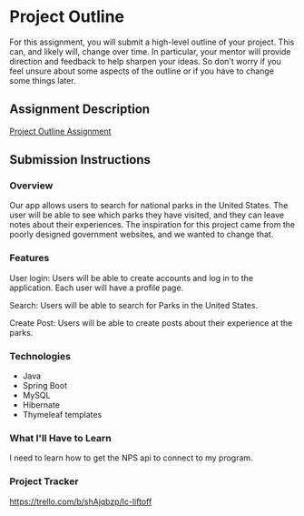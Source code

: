 # Project Outline
For this assignment, you will submit a high-level outline of your project. This can, and likely will, change over time. In particular, your mentor will provide direction and feedback to help sharpen your ideas. So don't worry if you feel unsure about some aspects of the outline or if you have to change some things later.

## Assignment Description
[Project Outline Assignment](https://education.launchcode.org/liftoff/modules/assignments/project-outline)

## Submission Instructions

### Overview
Our app allows users to search for national parks in the United States. The user will be able to see which parks they have visited, and they can leave notes about their experiences.  The inspiration for this project came from the poorly designed government websites, and we wanted to change that.
### Features
User login: Users will be able to create accounts and log in to the application. Each user will have a profile page.

Search: Users will be able to search for Parks in the United States.

Create Post: Users will be able to create posts about their experience at the parks.
### Technologies
* Java
* Spring Boot
* MySQL
* Hibernate
* Thymeleaf templates
### What I'll Have to Learn
I need to learn how to get the NPS api to connect to my program. 
### Project Tracker
https://trello.com/b/shAjqbzp/lc-liftoff
